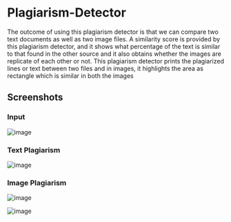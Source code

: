 # Plagiarism-Detector
The outcome of using this plagiarism detector is that we can compare two text
documents as well as two image files. A similarity score is provided by this
plagiarism detector, and it shows what percentage of the text is similar to that
found in the other source and it also obtains whether the images are replicate of
each other or not. This plagiarism detector prints the plagiarized lines or text
between two files and in images, it highlights the area as rectangle which is
similar in both the images

## Screenshots 

### Input
![image](https://github.com/Wisteriaa9/Plagiarism-Detector/assets/100563080/7eeeb108-5d01-432c-9f5a-0442e31f1036)

### Text Plagiarism
![image](https://github.com/Wisteriaa9/Plagiarism-Detector/assets/100563080/baada8d1-72b5-45de-bcb6-eab76e0edf83)

### Image Plagiarism
![image](https://github.com/Wisteriaa9/Plagiarism-Detector/assets/100563080/aa761d33-5f94-4365-8181-6891c27e6898)

![image](https://github.com/Wisteriaa9/Plagiarism-Detector/assets/100563080/77388922-7748-4dab-93ad-d864fbbb96de)
